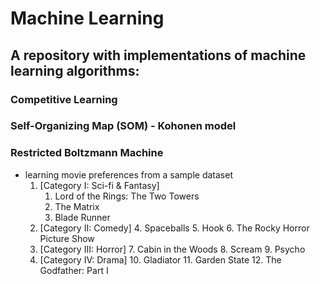 # Machine Learning

## A repository with implementations of machine learning algorithms:

### Competitive Learning
### Self-Organizing Map (SOM) - Kohonen model
### Restricted Boltzmann Machine 
- learning movie preferences from a sample dataset
	1. [Category I: Sci-fi & Fantasy]
		1. Lord of the Rings: The Two Towers
		2. The Matrix
		3. Blade Runner
	2. [Category II: Comedy]
		4. Spaceballs
		5. Hook
		6. The Rocky Horror Picture Show
	3. [Category III: Horror]
		7. Cabin in the Woods
		8. Scream
		9. Psycho
	4. [Category IV: Drama]
		10. Gladiator
		11. Garden State
		12. The Godfather: Part I

